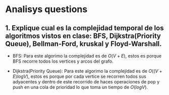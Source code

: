 # Analisys questions 

## 1. Explique cual es la complejidad temporal de los algoritmos vistos en clase: BFS, Dijkstra(Priority Queue), Bellman-Ford, kruskal y Floyd-Warshall.

- BFS: Para este algorimo la complejidad es de $O(V+E)$, estos es porque BFS recorre todos los vertices y arcos del grafo.

- Dijkstra(Priority Queue): Para este algorimo la complejidad es de $O((V+E)logV)$, estos es porque por cada vertice se recorren todos sus adyacentes y dentro de este recorrido de haces operaciones de pop y push en una cola de prioridad lo que toma un tiempo de $O(logV)$.
